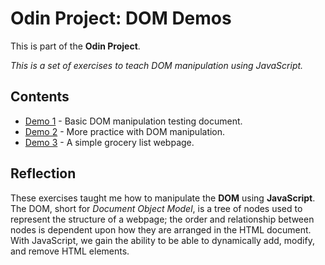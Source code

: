 # Odin Project: DOM Demos

This is part of the **Odin Project**.

*This is a set of exercises to teach DOM manipulation using JavaScript.*

## Contents

- [Demo 1](./demo1/) - Basic DOM manipulation testing document.
- [Demo 2](./demo2/) - More practice with DOM manipulation.
- [Demo 3](./demo3/) - A simple grocery list webpage.

## Reflection

These exercises taught me how to manipulate the **DOM** using **JavaScript**. The DOM, short for *Document Object Model*, is a tree of nodes used to represent the structure of a webpage; the order and relationship between nodes is dependent upon how they are arranged in the HTML document. With JavaScript, we gain the ability to be able to dynamically add, modify, and remove HTML elements.